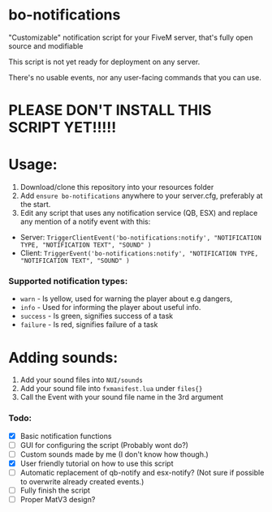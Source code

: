 # **bo-notifications**
"Customizable" notification script for your FiveM server, that's fully open source and modifiable

This script is not yet ready for deployment on any server.

There's no usable events, nor any user-facing commands that you can use.

# PLEASE DON'T INSTALL THIS SCRIPT YET!!!!!

# Usage:

1. Download/clone this repository into your resources folder
2. Add `ensure bo-notifications` anywhere to your server.cfg, preferably at the start.
3. Edit any script that uses any notification service (QB, ESX) and replace any mention of a notify event with this:

- Server: `TriggerClientEvent('bo-notifications:notify', "NOTIFICATION TYPE, "NOTIFICATION TEXT", "SOUND" )`
- Client: `TriggerEvent('bo-notifications:notify', "NOTIFICATION TYPE, "NOTIFICATION TEXT", "SOUND" )`

### Supported notification types:
- `warn` - Is yellow, used for warning the player about e.g dangers, 
- `info` - Used for informing the player about useful info.
- `success` - Is green, signifies success of a task
- `failure` - Is red, signifies failure of a task


# Adding sounds:
1. Add your sound files into `NUI/sounds`
2. Add your sound file into `fxmanifest.lua` under `files{}`
3. Call the Event with your sound file name in the 3rd argument


### Todo:

- [x] Basic notification functions
- [ ] GUI for configuring the script (Probably wont do?)
- [ ] Custom sounds made by me (I don't know how though.)
- [x] User friendly tutorial on how to use this script
- [ ] Automatic replacement of qb-notify and esx-notify? (Not sure if possible to overwrite already created events.)
- [ ] Fully finish the script
- [ ] Proper MatV3 design?
